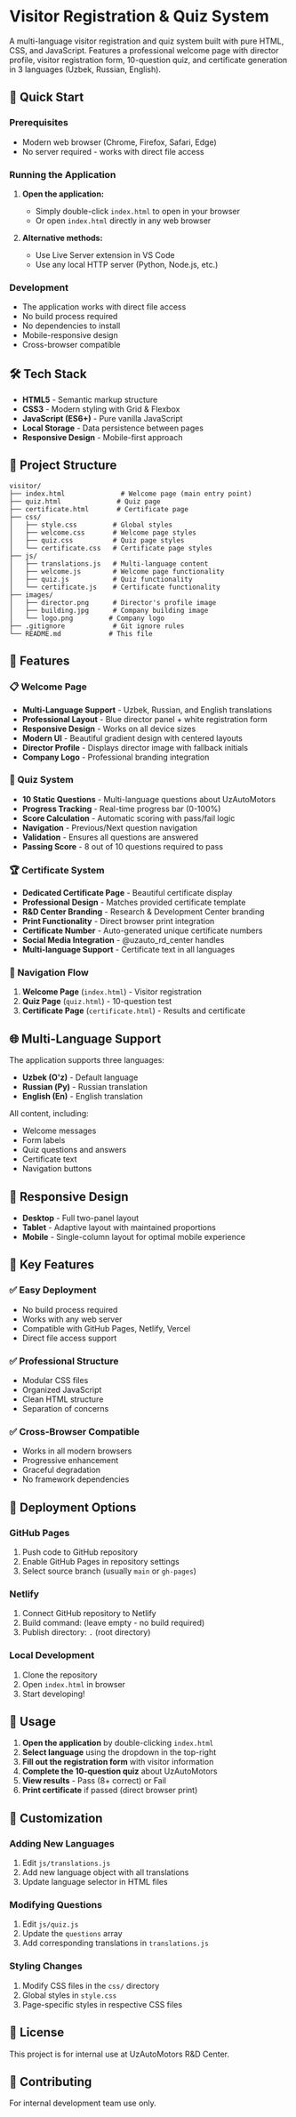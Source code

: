 # Visitor Registration & Quiz System

A multi-language visitor registration and quiz system built with pure HTML, CSS, and JavaScript. Features a professional welcome page with director profile, visitor registration form, 10-question quiz, and certificate generation in 3 languages (Uzbek, Russian, English).

## 🚀 Quick Start

### Prerequisites
- Modern web browser (Chrome, Firefox, Safari, Edge)
- No server required - works with direct file access

### Running the Application

1. **Open the application:**
   - Simply double-click `index.html` to open in your browser
   - Or open `index.html` directly in any web browser

2. **Alternative methods:**
   - Use Live Server extension in VS Code
   - Use any local HTTP server (Python, Node.js, etc.)

### Development

- The application works with direct file access
- No build process required
- No dependencies to install
- Mobile-responsive design
- Cross-browser compatible

## 🛠️ Tech Stack

- **HTML5** - Semantic markup structure
- **CSS3** - Modern styling with Grid & Flexbox
- **JavaScript (ES6+)** - Pure vanilla JavaScript
- **Local Storage** - Data persistence between pages
- **Responsive Design** - Mobile-first approach

## 📁 Project Structure

```
visitor/
├── index.html              # Welcome page (main entry point)
├── quiz.html              # Quiz page
├── certificate.html       # Certificate page
├── css/
│   ├── style.css         # Global styles
│   ├── welcome.css       # Welcome page styles
│   ├── quiz.css          # Quiz page styles
│   └── certificate.css   # Certificate page styles
├── js/
│   ├── translations.js   # Multi-language content
│   ├── welcome.js        # Welcome page functionality
│   ├── quiz.js           # Quiz functionality
│   └── certificate.js    # Certificate functionality
├── images/
│   ├── director.png      # Director's profile image
│   ├── building.jpg      # Company building image
│   └── logo.png         # Company logo
├── .gitignore            # Git ignore rules
└── README.md            # This file
```

## 🎨 Features

### 📋 Welcome Page
- **Multi-Language Support** - Uzbek, Russian, and English translations
- **Professional Layout** - Blue director panel + white registration form
- **Responsive Design** - Works on all device sizes
- **Modern UI** - Beautiful gradient design with centered layouts
- **Director Profile** - Displays director image with fallback initials
- **Company Logo** - Professional branding integration

### 🧠 Quiz System
- **10 Static Questions** - Multi-language questions about UzAutoMotors
- **Progress Tracking** - Real-time progress bar (0-100%)
- **Score Calculation** - Automatic scoring with pass/fail logic
- **Navigation** - Previous/Next question navigation
- **Validation** - Ensures all questions are answered
- **Passing Score** - 8 out of 10 questions required to pass

### 🏆 Certificate System
- **Dedicated Certificate Page** - Beautiful certificate display
- **Professional Design** - Matches provided certificate template
- **R&D Center Branding** - Research & Development Center branding
- **Print Functionality** - Direct browser print integration
- **Certificate Number** - Auto-generated unique certificate numbers
- **Social Media Integration** - @uzauto_rd_center handles
- **Multi-language Support** - Certificate text in all languages

### 🔄 Navigation Flow
1. **Welcome Page** (`index.html`) - Visitor registration
2. **Quiz Page** (`quiz.html`) - 10-question test
3. **Certificate Page** (`certificate.html`) - Results and certificate

## 🌐 Multi-Language Support

The application supports three languages:
- **Uzbek (O'z)** - Default language
- **Russian (Ру)** - Russian translation
- **English (En)** - English translation

All content, including:
- Welcome messages
- Form labels
- Quiz questions and answers
- Certificate text
- Navigation buttons

## 📱 Responsive Design

- **Desktop** - Full two-panel layout
- **Tablet** - Adaptive layout with maintained proportions
- **Mobile** - Single-column layout for optimal mobile experience

## 🎯 Key Features

### ✅ **Easy Deployment**
- No build process required
- Works with any web server
- Compatible with GitHub Pages, Netlify, Vercel
- Direct file access support

### ✅ **Professional Structure**
- Modular CSS files
- Organized JavaScript
- Clean HTML structure
- Separation of concerns

### ✅ **Cross-Browser Compatible**
- Works in all modern browsers
- Progressive enhancement
- Graceful degradation
- No framework dependencies

## 🚀 Deployment Options

### GitHub Pages
1. Push code to GitHub repository
2. Enable GitHub Pages in repository settings
3. Select source branch (usually `main` or `gh-pages`)

### Netlify
1. Connect GitHub repository to Netlify
2. Build command: (leave empty - no build required)
3. Publish directory: `.` (root directory)

### Local Development
1. Clone the repository
2. Open `index.html` in browser
3. Start developing!

## 📝 Usage

1. **Open the application** by double-clicking `index.html`
2. **Select language** using the dropdown in the top-right
3. **Fill out the registration form** with visitor information
4. **Complete the 10-question quiz** about UzAutoMotors
5. **View results** - Pass (8+ correct) or Fail
6. **Print certificate** if passed (direct browser print)

## 🔧 Customization

### Adding New Languages
1. Edit `js/translations.js`
2. Add new language object with all translations
3. Update language selector in HTML files

### Modifying Questions
1. Edit `js/quiz.js`
2. Update the `questions` array
3. Add corresponding translations in `translations.js`

### Styling Changes
1. Modify CSS files in the `css/` directory
2. Global styles in `style.css`
3. Page-specific styles in respective CSS files

## 📄 License

This project is for internal use at UzAutoMotors R&D Center.

## 🤝 Contributing

For internal development team use only. 